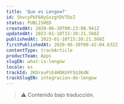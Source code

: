 ```yaml
---
title: 'Que es Lengow?'
id: 5hvcyPkF60yGzzgYDV7DzZ
status: PUBLISHED
createdAt: 2020-06-30T00:23:00.941Z
updatedAt: 2023-01-10T15:30:21.560Z
publishedAt: 2023-01-10T15:30:21.560Z
firstPublishedAt: 2020-06-30T00:42:04.632Z
contentType: trackArticle
productTeam: Apps
slugEN: what-is-lengow
locale: es
trackId: 2KDrouPiE4HDKUFFSG3KdN
trackSlugEN: integracion-de-lengow
---
```


> ⚠️ Contenido bajo traducción.
